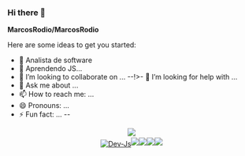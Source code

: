 ### Hi there 👋


**MarcosRodio/MarcosRodio** 

Here are some ideas to get you started:

- 🔭 Analista de software
- 🌱 Aprendendo JS...
- 👯 I’m looking to collaborate on ...
--!>- 🤔 I’m looking for help with ...
- 💬 Ask me about ...
- 📫 How to reach me: ...
- 😄 Pronouns: ...
- ⚡ Fun fact: ...
--
<div align="center"> 
<a href="https://github.com/MarcosRodio"> 
<img height="180em" src="https://github-readme-stats.vercel.app/api?username=Marcos Rodio&show_icons=true&theme=dracula&include_all_commits <img height="180em" src="https://github-readme-stats.vercel.app/api/top-langs/?username=MarcosRodio&layout=compact&langs_count=7&theme=dra </div> 
<div style="display: inline_block"><br> 
<img align="center" alt="Dev-Js" height="30" width="40" src="https://raw.githubusercontent.com/devicons/devicon/master/icons/javascript/ja <img align="center" alt="Dev-Ts" height="30" width="40" src="https://raw.githubusercontent.com/devicons/devicon/master/icons/typescript/ty <img align="center" alt="Dev-React" height="30" width="40" src="https://raw.githubusercontent.com/devicons/devicon/master/icons/react/reac <img align="center" alt="Dev-HTML" height="30" width="40" src="https://raw.githubusercontent.com/devicons/devicon/master/icons/html5/html5 <img align="center" alt="Dev-CSS" height="30" width="40" src="https://raw.githubusercontent.com/devicons/devicon/master/icons/css3/css3-o 
</div> 
## 
<div> 
<a href="https://www.youtube.com/channel/UC44Y7HUcjOu200dbBYjSjjQ" target="_blank"><img src="https://img.shields.io/badge/YouTube-FF0000?s <a href="AQUI VAI O LINK DO INSTAGRAM" target="_blank"><img src="https://img.shields.io/badge/-Instagram-%23E4405F?style=for-the-badge&log <a href = "mailto:devbatistacontato@gmail.com"><img src="https://img.shields.io/badge/-Gmail-%23333?style=for-the-badge&logo=gmail&logoCo <a href="AQUI VAI O LINK DO LINKEDIM" target="_blank"><img src="https://img.shields.io/badge/-LinkedIn-%230077B5?style=for-the-badge&logo= 
![Snake animation](https://github.com/DevBatista1/DevBatista1/blob/output/github-contribution-grid-snake.svg) </div>
  name: Generate Datas 
on: 
schedule: # execute every 12 hours 
- cron: "* */12 * * *" 
workflow_dispatch: 
jobs: 
build: 
name: Jobs to update datas 
runs-on: ubuntu-latest 
steps: 
# Snake Animation 
- uses: Platane/snk@master 
id: snake-gif 
with: 
github_user_name: MarcosRodio 
svg_out_path: dist/github-contribution-grid-snake.svg 
- uses: crazy-max/ghaction-github-pages@v2.1.3 
with: 
target_branch: output 
build_dir: dist 
env: 
GITHUB_TOKEN: ${{ secrets.GITHUB_TOKEN }}



